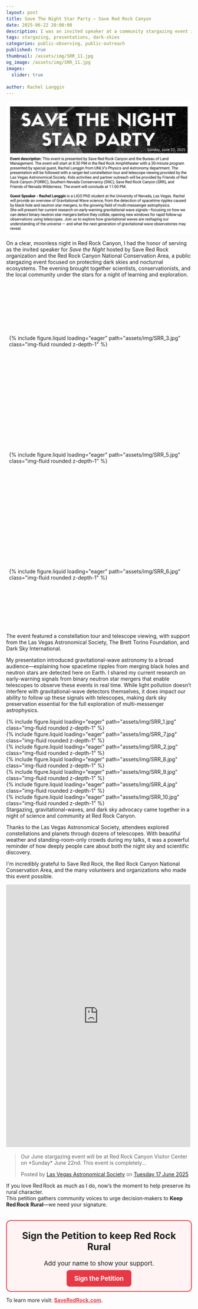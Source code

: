```yaml
---
layout: post
title: Save The Night Star Party – Save Red Rock Canyon
date: 2025-06-22 20:00:00
description: I was an invited speaker at a community stargazing event in Red Rock Canyon, where I shared the science of gravitational-waves and the importance of protecting dark skies.
tags: stargazing, presentations, dark-skies
categories: public-observing, public-outreach
published: true
thumbnail: /assets/img/SRR_11.jpg
og_image: /assets/img/SRR_11.jpg
images:
  slider: true

author: Rachel Langgin
---
```


<div class="d-flex justify-content-center my-4">
  <img src="/assets/img/SRR_0.jpg" alt="Stargazing event at Red Rock Canyon" class="img-fluid mb-4">
</div>

On a clear, moonless night in Red Rock Canyon, I had the honor of serving as the invited speaker for *Save the Night* hosted by Save Red Rock organization and the Red Rock Canyon National Conservation Area, a public stargazing event focused on protecting dark skies and nocturnal ecosystems. The evening brought together scientists, conservationists, and the local community under the stars for a night of learning and exploration.

<style>
  .row.mt-3 > .col-sm {
    display: flex;
    justify-content: center;
    align-items: center;
    overflow: hidden;
    height: 300px; /* fix height for all columns */
    padding: 0.5rem;
  }
  .row.mt-3 > .col-sm img {
    width: 100%;
    height: 100%;
    object-fit: cover;  /* crop to fill */
    border-radius: 0.5rem; /* match your rounded */
  }
</style>

<div class="row mt-3">
    <div class="col-sm mt-3 mt-md-0">
        {% include figure.liquid loading="eager" path="assets/img/SRR_3.jpg" class="img-fluid rounded z-depth-1" %}
    </div>
    <div class="col-sm mt-3 mt-md-0">
        {% include figure.liquid loading="eager" path="assets/img/SRR_5.jpg" class="img-fluid rounded z-depth-1" %}
    </div>
    <div class="col-sm mt-3 mt-md-0">
        {% include figure.liquid loading="eager" path="assets/img/SRR_6.jpg" class="img-fluid rounded z-depth-1" %}
    </div>
</div>
<div class="caption">
    The event featured a constellation tour and telescope viewing, with support from the Las Vegas Astronomical Society, The Brett Torino Foundation, and Dark Sky International.
</div>

My presentation introduced gravitational-wave astronomy to a broad audience—explaining how spacetime ripples from merging black holes and neutron stars are detected here on Earth. I shared my current research on early-warning signals from binary neutron star mergers that enable telescopes to observe these events in real time. While light pollution doesn’t interfere with gravitational-wave detectors themselves, it does impact our ability to follow up these signals with telescopes, making dark sky preservation essential for the full exploration of multi-messenger astrophysics.

<style>
 swiper-container {
  width: 100%;
  max-width: 700px;
  height: 400px; /* fixed height to keep slides uniform */
}

swiper-slide {
  display: flex;
  justify-content: center;
  align-items: center;
  overflow: hidden; /* crop overflow for consistent size */
}

swiper-slide img {
  width: 100%;
  height: 100%;
  object-fit: cover; /* crop while preserving aspect ratio */
  border-radius: 0.5rem; /* match your rounded corners */
  user-select: none; /* optional: prevents image selection */
  pointer-events: none; /* optional: disables pointer events on images */
}
</style>

<swiper-container keyboard="true" navigation="true" pagination="true" pagination-clickable="true" pagination-dynamic-bullets="true" rewind="true">
  <swiper-slide>{% include figure.liquid loading="eager" path="assets/img/SRR_1.jpg" class="img-fluid rounded z-depth-1" %}</swiper-slide>
  <swiper-slide>{% include figure.liquid loading="eager" path="assets/img/SRR_7.jpg" class="img-fluid rounded z-depth-1" %}</swiper-slide>
  <swiper-slide>{% include figure.liquid loading="eager" path="assets/img/SRR_2.jpg" class="img-fluid rounded z-depth-1" %}</swiper-slide>
  <swiper-slide>{% include figure.liquid loading="eager" path="assets/img/SRR_8.jpg" class="img-fluid rounded z-depth-1" %}</swiper-slide>
  <swiper-slide>{% include figure.liquid loading="eager" path="assets/img/SRR_9.jpg" class="img-fluid rounded z-depth-1" %}</swiper-slide>
  <swiper-slide>{% include figure.liquid loading="eager" path="assets/img/SRR_4.jpg" class="img-fluid rounded z-depth-1" %}</swiper-slide>
  <swiper-slide>{% include figure.liquid loading="eager" path="assets/img/SRR_10.jpg" class="img-fluid rounded z-depth-1" %}</swiper-slide>
</swiper-container>
<div class="caption">
    Stargazing, gravitational-waves, and dark sky advocacy came together in a night of science and community at Red Rock Canyon.
</div>

Thanks to the Las Vegas Astronomical Society, attendees explored constellations and planets through dozens of telescopes. With beautiful weather and standing-room-only crowds during my talks, it was a powerful reminder of how deeply people care about both the night sky and scientific discovery.

I'm incredibly grateful to Save Red Rock, the Red Rock Canyon National Conservation Area, and the many volunteers and organizations who made this event possible.

<iframe src="https://www.facebook.com/plugins/post.php?href=https%3A%2F%2Fwww.facebook.com%2FLVAstronomy%2Fposts%2Fpfbid0b29hVQDinFHDZapvueBgZTo5TMjSoAAFRLhRxrF548N7nck94SyJMRjUbFiksqchl&show_text=true&width=500" width="500" height="711" style="border:none;overflow:hidden" scrolling="no" frameborder="0" allowfullscreen="true" allow="autoplay; clipboard-write; encrypted-media; picture-in-picture; web-share"></iframe>

<div class="fb-post" data-href="https://www.facebook.com/LVAstronomy/posts/pfbid0b29hVQDinFHDZapvueBgZTo5TMjSoAAFRLhRxrF548N7nck94SyJMRjUbFiksqchl" data-width="500" data-show-text="true"><blockquote cite="https://www.facebook.com/LVAstronomy/posts/618156171311011" class="fb-xfbml-parse-ignore"><p>Our June stargazing event will be at Red Rock Canyon Visitor Center on *Sunday* June 22nd. This event is completely...</p>Posted by <a href="https://www.facebook.com/LVAstronomy">Las Vegas Astronomical Society</a> on&nbsp;<a href="https://www.facebook.com/LVAstronomy/posts/618156171311011">Tuesday 17 June 2025</a></blockquote></div>

If you love Red Rock as much as I do, now’s the moment to help preserve its rural character.  
This petition gathers community voices to urge decision‑makers to <strong>Keep Red Rock Rural</strong>—we need your signature. 

<div style="border: 2px solid #e63946; padding: 1.5em; border-radius: 12px; background-color: #fff3f3; text-align: center; font-size: 1.2em; margin-top: 2em;">
  <strong style="font-size: 1.5em;">Sign the Petition to keep Red Rock Rural</strong><br><br>
  Add your name to show your support.
  <br><br>
  <a href="https://www.ipetitions.com/petition/save-red-rock-final/" target="_blank" style="background-color: #e63946; color: white; padding: 0.75em 1.25em; border-radius: 8px; text-decoration: none; font-weight: bold;">
    Sign the Petition
  </a>
</div>

To learn more visit: 
<a href="https://saveredrock.com" target="_blank" style="color: #e63946; font-weight: bold; text-decoration: underline;">
SaveRedRock.com</a>.
